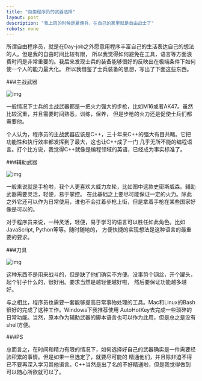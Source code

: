 ```yaml
---
title: "自由程序员的武器选择"
layout: post
description: "我上班的时候是雇佣兵，在自己的家里就是自由战士了"
robots: none
---
```


所谓自由程序员，就是在Day-job之外愿意用程序丰富自己的生活表达自己的想法的人。但是我的自由时间比较有限，
所以我觉得如何避免在工具，语言等方面浪费时间是非常重要的。我后来发现士兵的装备能够很好的反映出在极端条件下如何使一个人的能力最大化。
所以我借鉴了士兵装备的思想，写出了下面这些东西。

###主战武器

![img](http://images.china.cn/attachement/jpg/site1000/20120724/0019b91ecb6d117888b254.jpg)

一般情况下士兵的主战武器都是一把火力强大的步枪，比如M16或者AK47。虽然比较沉重，并且需要时间熟悉，训练，保养，
但是步枪的火力还是促使士兵们都需要他。

个人认为，程序员的主战武器应该是C++，三十年来C++的强大有目共睹。它把功能性和执行效率都发挥到了最大，这也让C++成了一门
几乎无所不能的编程语言。打个比方说，我觉得C++就像是编程领域的英语，已经成为事实标准了。

###辅助武器

![img](http://static.topka.cn/global/tb/club/topic/530x400/5/20130613/3178094588.jpeg)

一般来说就是手枪啦，我个人更喜欢大威力左轮，比如图中这款史密斯威森。辅助武器需要灵活，轻便，易于掌控。
在此基础之上要尽可能保证一定的火力。除此之外它还可以作为日常使用，谁也不会扛着步枪上街，但是拿着手枪在某些国家好像是可以的。

对于程序员来说，一种灵活，轻便，易于学习的语言可以胜任如此角色。比如JavaScript, Python等等。随时随地的，
方便快捷的实现想法是这种语言的最重要的要求。

###刀具

![img](http://p6.qhimg.com/t0186b4e89a2cafd418.jpg)

这种东西不是用来战斗的，但是缺了他们确实不方便。没事剪个钢丝，开个罐头，起个钉子什么的，很好用。要求当然是越轻便越好啦，
然后要保证功能越多越好。

与之相比，程序员也需要一套能够提高日常事物处理的工具。Mac和Linux的Bash很好的完成了这种工作。Windows下我推荐使用
AutoHotKey去完成一些琐碎的日常功能。当然，原本作为辅助武器的脚本语言也可以作为此用，但是总之是没有shell方便。

###PS

总而言之，在时间和精力有限的情况下，如何选择好自己的武器确实是一件需要经验积累的事情。但是如果一旦选定了，就要尽可能的
精通他们，并且除非迫不得已不要再深入学习其他语言。C++当然是出了名的不好精通啦，但是我觉得做到可以随心所欲就可以了。
